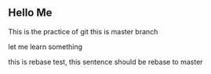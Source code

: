 ## Hello Me
This is the practice of git
this is master branch

let me learn something 

this is rebase test, this sentence should be rebase to master
